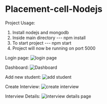 # Placement-cell-Nodejs

Project Usage: 
1. Install nodejs and mongodb
2. Inside main directory --- npm install
3. To start project --- npm start
4. Project will now be running on port 5000

Login page:
![login page](https://user-images.githubusercontent.com/76874880/230061584-2795f091-9e4d-4540-bff6-b728d085535d.PNG)

Dashboard:
![Dashboard](https://user-images.githubusercontent.com/76874880/230061623-57d76a61-f9a1-4e43-932f-afeedb36e46a.PNG)

Add new student:
![add student](https://user-images.githubusercontent.com/76874880/230061657-0a376bbd-838c-4c4e-a517-6c5f23eb32ba.PNG)

Create Interview:
![create interview](https://user-images.githubusercontent.com/76874880/230061701-f3e9c57f-627c-40ff-9af4-5c432eddf54c.PNG)

Interview Details:
![interview details page](https://user-images.githubusercontent.com/76874880/230061721-ab95623f-ae53-4a48-a3da-4d111697162f.PNG)
